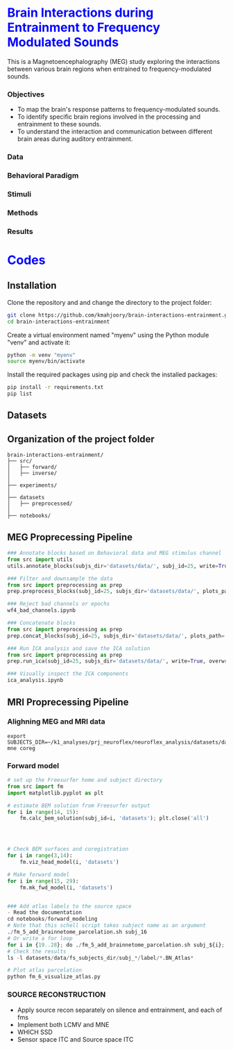 

# <span style="color: blue;">Brain Interactions during Entrainment to Frequency Modulated Sounds</span>

This is a Magnetoencephalography (MEG) study exploring the interactions between various brain regions when entrained to frequency-modulated sounds.

### Objectives

- To map the brain's response patterns to frequency-modulated sounds.
- To identify specific brain regions involved in the processing and entrainment to these sounds.
- To understand the interaction and communication between different brain areas during auditory entrainment.

### Data
### Behavioral Paradigm
### Stimuli
### Methods
### Results



# <span style="color: blue;">Codes</span>
## Installation

Clone the repository and and change the directory to the project folder:
```bash
git clone https://github.com/kmahjoory/brain-interactions-entrainment.git
cd brain-interactions-entrainment
```
Create a virtual environment named "myenv" using the Python module "venv" and activate it:
```bash
python -m venv "myenv"
source myenv/bin/activate
```
Install the required packages using pip and check the installed packages:
```bash
pip install -r requirements.txt
pip list
```

## Datasets

## Organization of the project folder
```plaintext
brain-interactions-entrainment/
├── src/                  
│   ├── forward/              
│   ├── inverse/               
│ 
├── experiments/                    
│
├── datasets
│   ├── preprocessed/
│
├── notebooks/              
```
## MEG Proprecessing Pipeline
```python
### Annotate blocks based on Behavioral data and MEG stimulus channel
from src import utils
utils.annotate_blocks(subjs_dir='datasets/data/', subj_id=25, write=True)

### Filter and downsample the data 
from src import preprocessing as prep
prep.preprocess_blocks(subj_id=25, subjs_dir='datasets/data/', plots_path='datasets/plots/', write=True)

### Reject bad channels or epochs
wf4_bad_channels.ipynb

### Concatenate blocks
from src import preprocessing as prep
prep.concat_blocks(subj_id=25, subjs_dir='datasets/data/', plots_path='datasets/plots/')

### Run ICA analysis and save the ICA solution
from src import preprocessing as prep
prep.run_ica(subj_id=25, subjs_dir='datasets/data/', write=True, overwrite=False)

### Visually inspect the ICA components
ica_analysis.ipynb

```

## MRI Proprecessing Pipeline



### Alighning MEG and MRI data
```shell
export SUBJECTS_DIR=~/k1_analyses/prj_neuroflex/neuroflex_analysis/datasets/data/fs_subjects_dir 
mne coreg
```

### Forward model 

```python
# set up the Freesurfer home and subject directory
from src import fm
import matplotlib.pyplot as plt

# estimate BEM solution from Freesurfer output
for i in range(14, 15):
    fm.calc_bem_solution(subj_id=i, 'datasets'); plt.close('all')




# Check BEM surfaces and coregistration
for i in range(3,14):
    fm.viz_head_model(i, 'datasets')

# Make forward model
for i in range(15, 29):
    fm.mk_fwd_model(i, 'datasets')


### Add atlas labels to the source space
- Read the documentation
cd notebooks/forward_modeling
# Note that this schell script takes subject name as an argument
./fm_5_add_brainnetome_parcelation.sh subj_16
# Or write a for loop
for i in {19..28}; do ./fm_5_add_brainnetome_parcelation.sh subj_${i}; done;
# Check the results
ls -l datasets/data/fs_subjects_dir/subj_*/label/*.BN_Atlas*

# Plot atlas parcelation
python fm_6_visualize_atlas.py

```

### SOURCE RECONSTRUCTION

- Apply source recon separately on silence and entrainment, and each of fms
- Implement both LCMV and MNE
- WHICH SSD
- Sensor space ITC and Source space ITC
